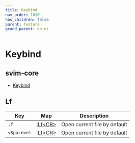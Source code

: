 ```yaml
---
title: Keybind
nav_order: 1010
has_children: false
parent: feature
grand_parent: en_us
---
```



# Keybind


## svim-core

* [Keybind](https://samwhelp.github.io/tool-svim-doc/read/en_us/feature/keybind.html)


## Lf

| Key | Map | Description |
| --- | --- | --- |
| `,f` | [:Lf&lt;CR&gt;](https://github.com/ptzz/lf.vim/blob/master/plugin/lf.vim#L80) | Open current file by default |
| `<Space>el` | [:Lf&lt;CR&gt;](https://github.com/ptzz/lf.vim/blob/master/plugin/lf.vim#L80) | Open current file by default |

